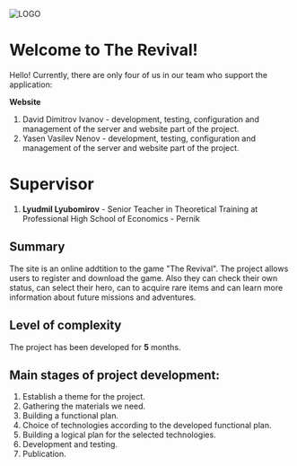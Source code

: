 ![LOGO](https://revival.noit.eu/layout/images/icons/logos/TheRevivalLogo.png)
# Welcome to The Revival!

Hello! Currently, there are only four of us in our team who support the application:

 **Website**
 1. David Dimitrov Ivanov - development, testing, configuration and management of the server and website part of the project.
 2. Yasen Vasilev Nenov - development, testing, configuration and management of the server and website part of the project.
 
# Supervisor

 1. **Lyudmil Lyubomirov** - Senior Teacher in Theoretical Training at Professional High School of Economics - Pernik

## Summary

The site is an online addtition to the game "The Revival". The project allows users to register and download the game. Also they can check their own status, can select their hero, can to acquire rare items and can learn more information about future missions and adventures. 

## Level of complexity

The project has been developed for **5** months.

## Main stages of project development:

 1. Establish a theme for the project.
 2. Gathering the materials we need.
 3. Building a functional plan.
 4. Choice of technologies according to the developed functional plan.
 5. Building a logical plan for the selected technologies.
 6. Development and testing.
 7. Publication.
